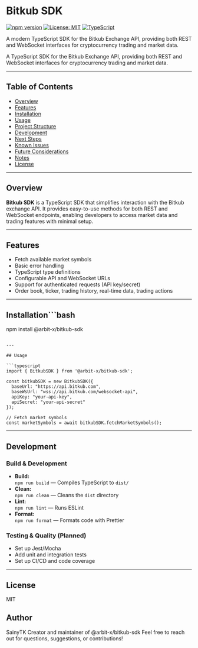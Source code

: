 # Bitkub SDK

[![npm version](https://img.shields.io/npm/v/@arbit-x/bitkub-sdk.svg)](https://www.npmjs.com/package/@arbit-x/bitkub-sdk)
[![License: MIT](https://img.shields.io/badge/License-MIT-yellow.svg)](https://opensource.org/licenses/MIT)
[![TypeScript](https://img.shields.io/badge/TypeScript-Ready-blue.svg)](https://www.typescriptlang.org/)

A modern TypeScript SDK for the Bitkub Exchange API, providing both REST and WebSocket interfaces for cryptocurrency trading and market data.

A TypeScript SDK for the Bitkub Exchange API, providing both REST and WebSocket interfaces for cryptocurrency trading and market data.

---

## Table of Contents

- [Overview](#overview)
- [Features](#features)
- [Installation](#installation)
- [Usage](#usage)
- [Project Structure](#project-structure)
- [Development](#development)
- [Next Steps](#next-steps)
- [Known Issues](#known-issues)
- [Future Considerations](#future-considerations)
- [Notes](#notes)
- [License](#license)

---

## Overview

**Bitkub SDK** is a TypeScript SDK that simplifies interaction with the Bitkub exchange API. It provides easy-to-use methods for both REST and WebSocket endpoints, enabling developers to access market data and trading features with minimal setup.

---

## Features

- Fetch available market symbols
- Basic error handling
- TypeScript type definitions
- Configurable API and WebSocket URLs
- Support for authenticated requests (API key/secret)
- Order book, ticker, trading history, real-time data, trading actions

---

## Installation```bash
npm install @arbit-x/bitkub-sdk
```

---

## Usage

```typescript
import { BitkubSDK } from '@arbit-x/bitkub-sdk';

const bitkubSDK = new BitkubSDK({
  baseUrl: "https://api.bitkub.com",
  baseWsUrl: "wss://api.bitkub.com/websocket-api",
  apiKey: "your-api-key",
  apiSecret: "your-api-secret"
});

// Fetch market symbols
const marketSymbols = await bitkubSDK.fetchMarketSymbols();
```

---

## Development

### Build & Development

- **Build:**  
  `npm run build` — Compiles TypeScript to `dist/`
- **Clean:**  
  `npm run clean` — Cleans the `dist` directory
- **Lint:**  
  `npm run lint` — Runs ESLint
- **Format:**  
  `npm run format` — Formats code with Prettier

### Testing & Quality (Planned)

- Set up Jest/Mocha
- Add unit and integration tests
- Set up CI/CD and code coverage

---

## License

MIT

## Author
SainyTK
Creator and maintainer of @arbit-x/bitkub-sdk
Feel free to reach out for questions, suggestions, or contributions!

